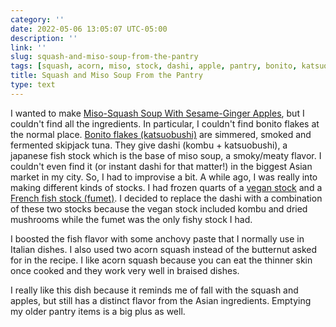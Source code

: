 ```yaml
---
category: ''
date: 2022-05-06 13:05:07 UTC-05:00
description: ''
link: ''
slug: squash-and-miso-soup-from-the-pantry
tags: [squash, acorn, miso, stock, dashi, apple, pantry, bonito, katsuobushi, fumet, fish, soup, pantry-raid, Serious Eats]
title: Squash and Miso Soup From the Pantry
type: text
---
```

I wanted to make [Miso-Squash Soup With Sesame-Ginger Apples](https://www.seriouseats.com/miso-squash-soup-recipe), but I couldn't find all the ingredients.
In particular, I couldn't find bonito flakes at the normal place.
[Bonito flakes (katsuobushi)](https://en.wikipedia.org/wiki/Katsuobushi) are simmered, smoked and fermented skipjack tuna.
They give dashi (kombu + katsuobushi), a japanese fish stock which is the base of miso soup, a smoky/meaty flavor.
I couldn't even find it (or instant dashi for that matter!) in the biggest Asian market in my city.
So, I had to improvise a bit.
A while ago, I was really into making different kinds of stocks.
I had frozen quarts of a [vegan stock](https://www.seriouseats.com/hearty-vegetable-stock-vegan-recipe) and a [French fish stock (fumet)](https://www.seriouseats.com/fish-stock-fumet-recipe).
I decided to replace the dashi with a combination of these two stocks because the vegan stock included kombu and dried mushrooms while the fumet was the only fishy stock I had.

I boosted the fish flavor with some anchovy paste that I normally use in Italian dishes.
I also used two acorn squash instead of the butternut asked for in the recipe.
I like acorn squash because you can eat the thinner skin once cooked and they work very well in braised dishes.

I really like this dish because it reminds me of fall with the squash and apples, but still has a distinct flavor from the Asian ingredients.
Emptying my older pantry items is a big plus as well.